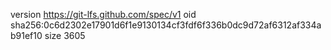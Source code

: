 version https://git-lfs.github.com/spec/v1
oid sha256:0c6d2302e17901d6f1e9130134cf3fdf6f336b0dc9d72af6312af334ab91ef10
size 3605
